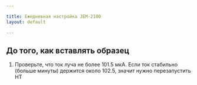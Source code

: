 ```yaml
---

title: Ежедневная настройка JEM-2100
layout: default

---
```


## До того, как вставлять образец

1. Проверьте, что ток луча не более 101.5 мкА. Если ток стабильно (больше минуты) держится около 102.5, значит нужно перезапустить HT
